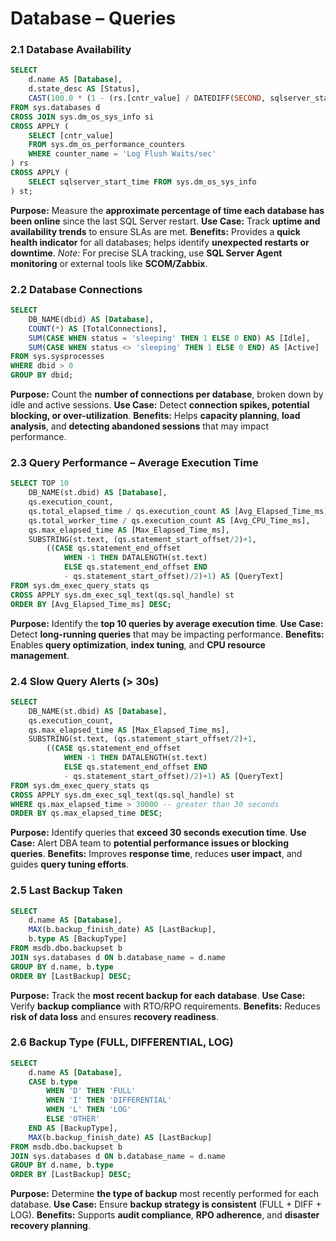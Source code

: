 # Database – Queries

### 2.1 Database Availability
```sql
SELECT 
    d.name AS [Database],
    d.state_desc AS [Status],
    CAST(100.0 * (1 - (rs.[cntr_value] / DATEDIFF(SECOND, sqlserver_start_time, GETDATE()))) AS DECIMAL(5,2)) AS [AvailabilityPercent]
FROM sys.databases d
CROSS JOIN sys.dm_os_sys_info si
CROSS APPLY (
    SELECT [cntr_value]
    FROM sys.dm_os_performance_counters
    WHERE counter_name = 'Log Flush Waits/sec'
) rs
CROSS APPLY (
    SELECT sqlserver_start_time FROM sys.dm_os_sys_info
) st;
```
**Purpose:** Measure the **approximate percentage of time each database has been online** since the last SQL Server restart.
**Use Case:** Track **uptime and availability trends** to ensure SLAs are met.
**Benefits:** Provides a **quick health indicator** for all databases; helps identify **unexpected restarts or downtime**.
*Note:* For precise SLA tracking, use **SQL Server Agent monitoring** or external tools like **SCOM/Zabbix**.

### 2.2 Database Connections
```sql
SELECT 
    DB_NAME(dbid) AS [Database],
    COUNT(*) AS [TotalConnections],
    SUM(CASE WHEN status = 'sleeping' THEN 1 ELSE 0 END) AS [Idle],
    SUM(CASE WHEN status <> 'sleeping' THEN 1 ELSE 0 END) AS [Active]
FROM sys.sysprocesses
WHERE dbid > 0
GROUP BY dbid;
```
**Purpose:** Count the **number of connections per database**, broken down by idle and active sessions.
**Use Case:** Detect **connection spikes, potential blocking, or over-utilization**.
**Benefits:** Helps **capacity planning**, **load analysis**, and **detecting abandoned sessions** that may impact performance.

### 2.3 Query Performance – Average Execution Time
```sql
SELECT TOP 10
    DB_NAME(st.dbid) AS [Database],
    qs.execution_count,
    qs.total_elapsed_time / qs.execution_count AS [Avg_Elapsed_Time_ms],
    qs.total_worker_time / qs.execution_count AS [Avg_CPU_Time_ms],
    qs.max_elapsed_time AS [Max_Elapsed_Time_ms],
    SUBSTRING(st.text, (qs.statement_start_offset/2)+1,
        ((CASE qs.statement_end_offset
            WHEN -1 THEN DATALENGTH(st.text)
            ELSE qs.statement_end_offset END
            - qs.statement_start_offset)/2)+1) AS [QueryText]
FROM sys.dm_exec_query_stats qs
CROSS APPLY sys.dm_exec_sql_text(qs.sql_handle) st
ORDER BY [Avg_Elapsed_Time_ms] DESC;
```
**Purpose:** Identify the **top 10 queries by average execution time**.
**Use Case:** Detect **long-running queries** that may be impacting performance.
**Benefits:** Enables **query optimization**, **index tuning**, and **CPU resource management**.

### 2.4 Slow Query Alerts (> 30s)
```sql
SELECT 
    DB_NAME(st.dbid) AS [Database],
    qs.execution_count,
    qs.max_elapsed_time AS [Max_Elapsed_Time_ms],
    SUBSTRING(st.text, (qs.statement_start_offset/2)+1,
        ((CASE qs.statement_end_offset
            WHEN -1 THEN DATALENGTH(st.text)
            ELSE qs.statement_end_offset END
            - qs.statement_start_offset)/2)+1) AS [QueryText]
FROM sys.dm_exec_query_stats qs
CROSS APPLY sys.dm_exec_sql_text(qs.sql_handle) st
WHERE qs.max_elapsed_time > 30000 -- greater than 30 seconds
ORDER BY qs.max_elapsed_time DESC;
```
**Purpose:** Identify queries that **exceed 30 seconds execution time**.
**Use Case:** Alert DBA team to **potential performance issues or blocking queries**.
**Benefits:** Improves **response time**, reduces **user impact**, and guides **query tuning efforts**.

### 2.5 Last Backup Taken
```sql
SELECT 
    d.name AS [Database],
    MAX(b.backup_finish_date) AS [LastBackup],
    b.type AS [BackupType]
FROM msdb.dbo.backupset b
JOIN sys.databases d ON b.database_name = d.name
GROUP BY d.name, b.type
ORDER BY [LastBackup] DESC;
```
**Purpose:** Track the **most recent backup for each database**.
**Use Case:** Verify **backup compliance** with RTO/RPO requirements.
**Benefits:** Reduces **risk of data loss** and ensures **recovery readiness**.

### 2.6 Backup Type (FULL, DIFFERENTIAL, LOG)
```sql
SELECT 
    d.name AS [Database],
    CASE b.type
        WHEN 'D' THEN 'FULL'
        WHEN 'I' THEN 'DIFFERENTIAL'
        WHEN 'L' THEN 'LOG'
        ELSE 'OTHER'
    END AS [BackupType],
    MAX(b.backup_finish_date) AS [LastBackup]
FROM msdb.dbo.backupset b
JOIN sys.databases d ON b.database_name = d.name
GROUP BY d.name, b.type
ORDER BY [LastBackup] DESC;
```
**Purpose:** Determine **the type of backup** most recently performed for each database.
**Use Case:** Ensure **backup strategy is consistent** (FULL + DIFF + LOG).
**Benefits:** Supports **audit compliance**, **RPO adherence**, and **disaster recovery planning**.